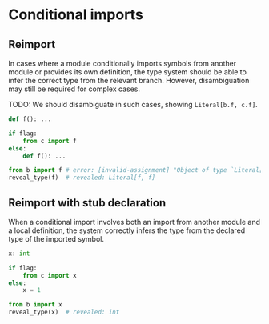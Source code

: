 # Conditional imports

## Reimport

In cases where a module conditionally imports symbols from another module or provides its own definition, the type system should be able to infer the correct type from the relevant branch. However, disambiguation may still be required for complex cases.

TODO: We should disambiguate in such cases, showing `Literal[b.f, c.f]`.

```py path=c.py
def f(): ...
```

```py path=b.py
if flag:
    from c import f
else:
    def f(): ...
```

```py
from b import f # error: [invalid-assignment] "Object of type `Literal[f, f]` is not assignable to `Literal[f, f]`"
reveal_type(f)  # revealed: Literal[f, f]
```

## Reimport with stub declaration

When a conditional import involves both an import from another module and a local definition, the system correctly infers the type from the declared type of the imported symbol.

```py path=c.pyi
x: int
```

```py path=b.py
if flag:
    from c import x
else:
    x = 1
```

```py
from b import x 
reveal_type(x)  # revealed: int
```
